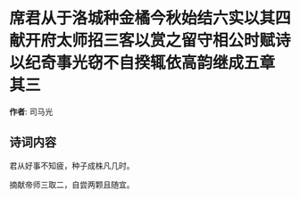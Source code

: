# 席君从于洛城种金橘今秋始结六实以其四献开府太师招三客以赏之留守相公时赋诗以纪奇事光窃不自揆辄依高韵继成五章  其三

**作者**: 司马光

## 诗词内容

君从好事不知疲，种子成株凡几时。

摘献帝师三取二，自尝两颗且随宜。

